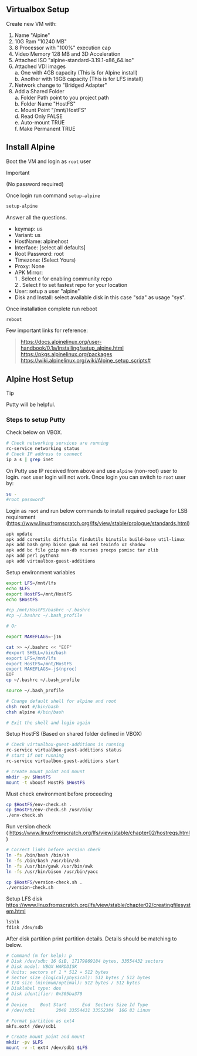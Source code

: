 ## Virtualbox Setup

Create new VM with:
1. Name "Alpine"
2. 10G Ram "10240 MB"
3. 8 Processor with "100%" execution cap
4. Video Memory 128 MB and 3D Acceleration
5. Attached ISO "alpine-standard-3.19.1-x86_64.iso"
6. Attached VDI images  
   a. One with 4GB capacity (This is for Alpine install)  
   b. Another with 16GB capacity (This is for LFS install)  
7. Network change to "Bridged Adapter"
8. Add a Shared Folder  
   a. Folder Path point to you project path  
   b. Folder Name "HostFS"  
   c. Mount Point "/mnt/HostFS"  
   d. Read Only FALSE  
   e. Auto-mount TRUE  
   f. Make Permanent TRUE  


## Install Alpine

Boot the VM and login as `root` user 
> [!IMPORTANT] 
> (No password required)

Once login run command ```setup-alpine```
```bash
setup-alpine
```
Answer all the questions.

- keymap: us  
- Variant: us  
- HostName: alpinehost  
- Interface: [select all defaults]  
- Root Password: root  
- Timezone: (Select Yours)  
- Proxy: None  
- APK Mirror:  
1 . Select c for enabling community repo  
2 . Select f to set fastest repo for your location  
- User: setup a user "alpine"  
- Disk and Install: select available disk in this case "sda" as usage "sys".  

Once installation complete run reboot
```bash
reboot
```

Few important links for reference:

> https://docs.alpinelinux.org/user-handbook/0.1a/Installing/setup_alpine.html  
> https://pkgs.alpinelinux.org/packages  
> https://wiki.alpinelinux.org/wiki/Alpine_setup_scripts#  


## Alpine Host Setup

> [!TIP] 
> Putty will be helpful.
<!-- <font color="#F9F871"> Putty will be helpful. </font>   -->
### Steps to setup Putty

Check below on VBOX.
```bash
# Check networking services are running
rc-service networking status
# Check IP address to connect
ip a s | grep inet
```

On Putty use IP received from above and use `alpine` (non-root) user to login. `root` user login will not work. Once login you can switch to `root` user by:
```bash
su -
#root password"
```


Login as `root` and run below commands to install required package for LSB requirement  
(https://www.linuxfromscratch.org/lfs/view/stable/prologue/standards.html)


```bash
apk update
apk add coreutils diffutils findutils binutils build-base util-linux
apk add bash grep bison gawk m4 sed texinfo xz shadow
apk add bc file gzip man-db ncurses procps psmisc tar zlib
apk add perl python3
apk add virtualbox-guest-additions
```

Setup environment variables
```bash
export LFS=/mnt/lfs
echo $LFS
export HostFS=/mnt/HostFS
echo $HostFS

#cp /mnt/HostFS/bashrc ~/.bashrc
#cp ~/.bashrc ~/.bash_profile

# Or 

export MAKEFLAGS=-j16

cat >> ~/.bashrc << "EOF"
#export SHELL=/bin/bash
export LFS=/mnt/lfs
export HostFS=/mnt/HostFS
export MAKEFLAGS=-j$(nproc)
EOF
cp ~/.bashrc ~/.bash_profile

source ~/.bash_profile


```

```bash
# Change default shell for alpine and root
chsh root #/bin/bash
chsh alpine #/bin/bash

# Exit the shell and login again
```

Setup HostFS (Based on shared folder defined in VBOX)

```bash
# Check virtualbox-guest-additions is running
rc-service virtualbox-guest-additions status
# start if not running 
rc-service virtualbox-guest-additions start

# create mount point and mount
mkdir -pv $HostFS
mount -t vboxsf HostFS $HostFS
```

Must check environment before proceeding  

```bash
cp $HostFS/env-check.sh .
cp $HostFS/env-check.sh /usr/bin/
./env-check.sh
```


Run version check  
( https://www.linuxfromscratch.org/lfs/view/stable/chapter02/hostreqs.html )  

```bash
# Correct links before version check
ln -fs /bin/bash /bin/sh
ln -fs /bin/bash /usr/bin/sh
ln -fs /usr/bin/gawk /usr/bin/awk
ln -fs /usr/bin/bison /usr/bin/yacc

cp $HostFS/version-check.sh .
./version-check.sh
```

Setup LFS disk  
https://www.linuxfromscratch.org/lfs/view/stable/chapter02/creatingfilesystem.html

```bash
lsblk
fdisk /dev/sdb
```

After disk partition print partition details. Details should be matching to below.
```bash
# Command (m for help): p
# Disk /dev/sdb: 16 GiB, 17179869184 bytes, 33554432 sectors
# Disk model: VBOX HARDDISK
# Units: sectors of 1 * 512 = 512 bytes
# Sector size (logical/physical): 512 bytes / 512 bytes
# I/O size (minimum/optimal): 512 bytes / 512 bytes
# Disklabel type: dos
# Disk identifier: 0x305ba370
# 
# Device     Boot Start      End  Sectors Size Id Type
# /dev/sdb1        2048 33554431 33552384  16G 83 Linux
```

```bash
# Format partition as ext4
mkfs.ext4 /dev/sdb1

# Create mount point and mount
mkdir -pv $LFS
mount -v -t ext4 /dev/sdb1 $LFS

```

